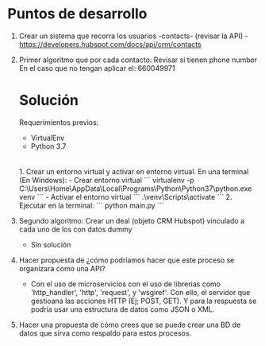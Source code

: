 
# Puntos de desarrollo

1. Crear un sistema que recorra los usuarios -contacts- (revisar la API) - https://developers.hubspot.com/docs/api/crm/contacts
2. Primer algoritmo que por cada contacto:
    Revisar si tienen phone number
    En el caso que no tengan aplicar el:
    660049971

    # Solución
    Requerimientos previos:
    - VirtualEnv
    - Python 3.7
    <br /> 
    <br />     
    1. Crear un entorno virtual y activar en entorno virtual. En una terminal (En Windows):
        - Crear entorno virtual
        ```
        virtualenv -p  C:\Users\Home\AppData\Local\Programs\Python\Python37\python.exe  venv
        ```
        - Activar el entorno virtual
        ```
        .\venv\Scripts\activate
        ```
    2. Ejecutar en la terminal:
        ```
        python main.py
        ```

3. Segundo algoritmo: Crear un deal (objeto CRM Hubspot) vinculado a cada uno de los con datos dummy
    - Sin solución
4. Hacer propuesta de ¿cómo podríamos hacer que este proceso se organizara como una API?
    - Con el uso de microservicios con el uso de librerias como 'http_handler', 'http', 'request', y 'wsgiref'. Con ello, el servidor que gestioana las acciones HTTP (Ej; POST, GET). Y para la respuesta se podría usar una estructura de datos como JSON o XML.
5. Hacer una propuesta de cómo crees que se puede crear una BD de datos que sirva como respaldo para estos procesos.
